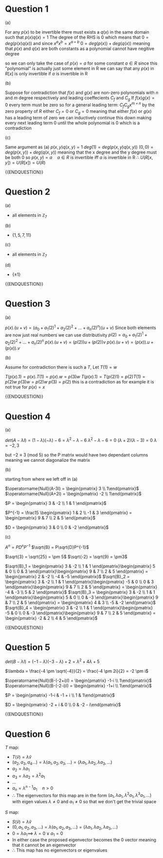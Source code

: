 # Question 1

(a)

For any $p(x)$ to be invertible there must exists a $q(x)$ in the same domain such that $p(x)q(x) = 1$
The degree of the RHS is 0 which means that $0 = deg(p(x)q(x))$ and since $x^ax^b = x^{a+b}$
$0 = deg(p(x)) + deg(q(x))$ meaning that $p(x)$ and $q(x)$ are both constants as a polynomial cannot have negitive degree

so we can only take the case of $p(x) = a$ for some constant $a \in R$ since this "polynomial" is actually just some element in R we can say that any $p(x)$ in $R[x]$ is only invertible if $a$ is invertible in R

(b)

Suppose for contradiction that $f(x)$ and $g(x)$ are non-zero polynomials with $n$ and $m$ degree respectively and leading coeffecients $C_f$ and $C_g$
If $f(x)g(x) = 0$ every term must be zero so for a general leading term: $C_fC_gx^{m+n}$  by the zero property of $R$ either $C_f = 0$ or $C_g = 0$ meaning that either $f(x)$ or $g(x)$ has a leading term of zero we can inductively continue this down making every next leading term 0 until the whole polynomial is 0 which is a contradiction

(c)

Same argument as (a)
$p(x,y)q(x,y) = 1$
$deg(1) = deg(p(x,y)q(x,y))$
$(0,0) = deg(p(x,y)) + deg(q(x,y))$
meaning that the x degree and the y degree must be both 0
so $p(x,y) = a \quad a \in R$  is invertible iff $a$ is invertible in R
$\therefore$ $U(R[x,y]) = U(R[x]) = U(R)$

{{ENDQUESTION}}

# Question 2

(a)

- all elements in $\mathbb{Z}_7$

(b)

- $\{1,5,7,11\}$

(c)

- all elements in $\mathbb{Z}_7$

(d)

- $\{\pm 1\}$

{{ENDQUESTION}}

# Question 3

(a)

$p(x).(u+v) = (a_0 + a_1(2)^1 + a_2(2)^2 + \dots + a_n(2)^n)(u+v)$
Since both elements are now just real numbers we can use distributivity
$p(2) = a_0 + a_1(2)^1 + a_2(2)^2 + \dots + a_n(2)^n$
$p(x).(u+v) = (p(2))u + (p(2))v$
$p(x).(u+v) = (p(x)).u + (p(x)).v$

(b)

Assume for contradiction there is such a $T$, Let $T(1) = w$

$T(p(x).1) = p(x).T(1) = p(x).w = p(3)w$
$T(p(x).1) = T(p(2)1) = p(2)T(1) = p(2)w$
$p(3)w = p(2)w$
$p(3) = p(2)$
this is a contradiction as for example it is not true for $p(x) = x$

{{ENDQUESTION}}

# Question 4

(a)

$det(A-\lambda I) = (1-\lambda)(-\lambda) - 6 = \lambda^2-\lambda - 6$
$\lambda^2-\lambda - 6 = 0$
$(\lambda + 2)(\lambda - 3) = 0$
$\lambda = -2,3$

but $-2 \equiv 3$ (mod 5) so the P matrix would have two dependant columns meaning we cannot diagonalize the matrix

(b)

starting from where we left off in (a)

$\operatorname{Null}(A-3I) = \begin{pmatrix} 3 \\ 1\end{pmatrix}$
$\operatorname{Null}(A+2I) = \begin{pmatrix} -2 \\ 1\end{pmatrix}$

$P = \begin{pmatrix}  3 & -2 \\ 1 & 1 \end{pmatrix}$

$P^{-1} = \frac15 \begin{pmatrix}  1 & 2 \\ -1 & 3 \end{pmatrix} = \begin{pmatrix}  9 & 7 \\ 2 & 5 \end{pmatrix}$

$D = \begin{pmatrix}  3 & 0 \\ 0 & -2 \end{pmatrix}$

(c)

$A^n = PD^nP^{-1}$
$\sqrt{B} = P\sqrt{D}P^{-1}$

$\sqrt{3} = \sqrt{25} = \pm 5$
$\sqrt{-2} = \sqrt{9} = \pm3$

$\sqrt{B}_1 = \begin{pmatrix}  3 & -2 \\ 1 & 1 \end{pmatrix}\begin{pmatrix}  5 & 0 \\ 0 & 3 \end{pmatrix}\begin{pmatrix}  9 & 7 \\ 2 & 5 \end{pmatrix} = \begin{pmatrix}  2 & -2 \\ -4 & -5 \end{pmatrix}$
$\sqrt{B}_2 = \begin{pmatrix}  3 & -2 \\ 1 & 1 \end{pmatrix}\begin{pmatrix}  -5 & 0 \\ 0 & 3 \end{pmatrix}\begin{pmatrix}  9 & 7 \\ 2 & 5 \end{pmatrix} = \begin{pmatrix}  -4 & -3 \\ 5 & 2 \end{pmatrix}$
$\sqrt{B}_3 = \begin{pmatrix}  3 & -2 \\ 1 & 1 \end{pmatrix}\begin{pmatrix}  5 & 0 \\ 0 & -3 \end{pmatrix}\begin{pmatrix}  9 & 7 \\ 2 & 5 \end{pmatrix} = \begin{pmatrix}  4 & 3 \\ -5 & -2 \end{pmatrix}$
$\sqrt{B}_4 = \begin{pmatrix}  3 & -2 \\ 1 & 1 \end{pmatrix}\begin{pmatrix}  -5 & 0 \\ 0 & -3 \end{pmatrix}\begin{pmatrix}  9 & 7 \\ 2 & 5 \end{pmatrix} = \begin{pmatrix}  -2 & 2 \\ 4 & 5 \end{pmatrix}$

{{ENDQUESTION}}
# Question 5

$det(B-\lambda I) = (-1-\lambda)(-3-\lambda) + 2 = \lambda^2 +4\lambda + 5$

$\lambda = \frac{-4 \pm \sqrt{-4}}{2} =  \frac{-4 \pm 2i}{2} = -2 \pm i$

$\operatorname{Null}(B-(-2+i)I) = \begin{pmatrix} -1-i \\ 1\end{pmatrix}$
$\operatorname{Null}(B-(-2-i)I) = \begin{pmatrix} -1+i \\ 1\end{pmatrix}$

$P = \begin{pmatrix} -1-i & -1 + i \\ 1 & 1\end{pmatrix}$

$D = \begin{pmatrix} -2 + i & 0 \\ 0 & -2 - i\end{pmatrix}$

{{ENDQUESTION}}
# Question 6

$T$ map: 
- $T(\hat{v}) = \lambda\hat{v}$
- $(a_2,a_3,a_4\dots) = \lambda(a_1,a_2,a_3,\dots) = (\lambda a_1,\lambda a_2,\lambda a_3,\dots)$
- $a_2 = \lambda a_1$
- $a_3 = \lambda a_2 = \lambda^2a_1$
- $\dots$
- $a_n = \lambda^{n-1} a_1 \quad n > 0$
- $\therefore$ The eigenvectors for this map are in the form $(a_1, \lambda a_1, \lambda^2 a_1, \lambda^3 a_1, \dots)$ with eigen values $\lambda \neq 0$ and $a_1 \neq 0$ so that we don't get the trivial space

$S$ map:
- $S(\hat{v}) = \lambda\hat{v}$
- $(0, a_1, a_2, a_3, \dots) = \lambda(a_1,a_2,a_3,\dots) = (\lambda a_1,\lambda a_2,\lambda a_3,\dots)$
- $0 = \lambda a_1 \implies \; \lambda = 0 \lor a_1 = 0$ 
- In either case the proposed eigenvector becomes the 0 vector meaning that it cannot be an eigenvector
- $\therefore$ This map has no eigenvectors or eigenvalues
